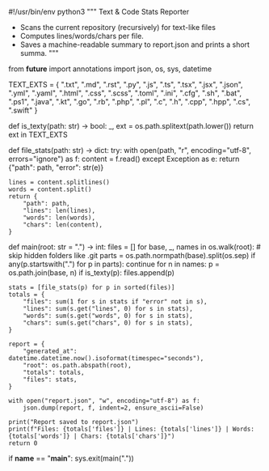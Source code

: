 #!/usr/bin/env python3
"""
Text & Code Stats Reporter
- Scans the current repository (recursively) for text-like files
- Computes lines/words/chars per file.
- Saves a machine-readable summary to report.json and prints a short summa.
"""

from __future__ import annotations
import json, os, sys, datetime

TEXT_EXTS = {
    ".txt", ".md", ".rst", ".py", ".js", ".ts", ".tsx", ".jsx",
    ".json", ".yml", ".yaml", ".html", ".css", ".scss", ".toml",
    ".ini", ".cfg", ".sh", ".bat", ".ps1", ".java", ".kt", ".go",
    ".rb", ".php", ".pl", ".c", ".h", ".cpp", ".hpp", ".cs", ".swift"
}

def is_texty(path: str) -> bool:
    _, ext = os.path.splitext(path.lower())
    return ext in TEXT_EXTS

def file_stats(path: str) -> dict:
    try:
        with open(path, "r", encoding="utf-8", errors="ignore") as f:
            content = f.read()
    except Exception as e:
        return {"path": path, "error": str(e)}

    lines = content.splitlines()
    words = content.split()
    return {
        "path": path,
        "lines": len(lines),
        "words": len(words),
        "chars": len(content),
    }

def main(root: str = ".") -> int:
    files = []
    for base, _, names in os.walk(root):
        # skip hidden folders like .git
        parts = os.path.normpath(base).split(os.sep)
        if any(p.startswith(".") for p in parts):
            continue
        for n in names:
            p = os.path.join(base, n)
            if is_texty(p):
                files.append(p)

    stats = [file_stats(p) for p in sorted(files)]
    totals = {
        "files": sum(1 for s in stats if "error" not in s),
        "lines": sum(s.get("lines", 0) for s in stats),
        "words": sum(s.get("words", 0) for s in stats),
        "chars": sum(s.get("chars", 0) for s in stats),
    }

    report = {
        "generated_at": datetime.datetime.now().isoformat(timespec="seconds"),
        "root": os.path.abspath(root),
        "totals": totals,
        "files": stats,
    }

    with open("report.json", "w", encoding="utf-8") as f:
        json.dump(report, f, indent=2, ensure_ascii=False)

    print("Report saved to report.json")
    print(f"Files: {totals['files']} | Lines: {totals['lines']} | Words: {totals['words']} | Chars: {totals['chars']}")
    return 0

if __name__ == "__main__":
    sys.exit(main("."))
